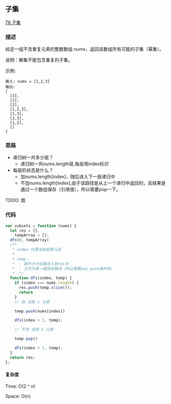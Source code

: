 ## 子集

[78.子集](https://leetcode-cn.com/problems/subsets/)

### 描述

给定一组不含重复元素的整数数组 nums，返回该数组所有可能的子集（幂集）。

说明：解集不能包含重复的子集。

示例:

```
输入: nums = [1,2,3]
输出:
[
  [3],
  [1],
  [2],
  [1,2,3],
  [1,3],
  [2,3],
  [1,2],
  []
]

```

### 思路

- 递归树一共多少层？
  - 递归树一共nums.length层,每层用index标识
- 每层的状态是什么？
  - 加nums.length[index]，随后进入下一层递归中
  - 不加nums.length[index],由于该路径是从上一个递归中返回的，且结果是通过一个数组保存（引用值），所以需要pop一下。

TDOO: 图

### 代码

```js
var subsets = function (nums) {
  let res = [],
    tempArray = [];
  dfs(0, tempArray)
  /**
   * index 代表当前是第几层
   * 
   * temp：   
   *  - 既作为子结果存入到res中
   *  - 又作为唯一路径去移动（所以需要pop push操作他）
   *  */
  function dfs(index, temp) {
    if (index === nums.length) {
      res.push(temp.slice());
      return
    }
    // 加 当前 x 元素

    temp.push(nums[index])

    dfs(index + 1, temp);

    // 不加 当前 x 元素

    temp.pop()

    dfs(index + 1, temp);
  }
  return res;
};
```

#### 复杂度

Time: O(2 ^ n) 

Space: O(n)
